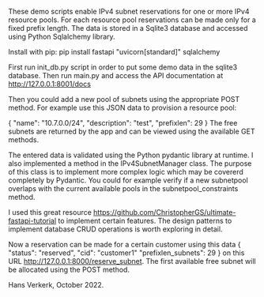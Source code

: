 These demo scripts enable IPv4 subnet reservations for one or more IPv4 resource pools. For each resource pool reservations can be made only for a fixed prefix length. The data is stored in a Sqlite3 database and accessed using Python Sqlalchemy library.


Install with pip:
pip install fastapi "uvicorn[standard]" sqlalchemy


First run init_db.py script in order to put some demo data in the sqlite3 database. Then run main.py and access the API documentation at http://127.0.0.1:8001/docs


Then you could add a new pool of subnets using the appropriate POST method. For example use this JSON data to provision a resource pool:

{
    "name": "10.7.0.0/24",
    "description": "test",
    "prefixlen": 29
}
The free subnets are returned by the app and can be viewed using the available GET methods.


The entered data is validated using the Python pydantic library at runtime. I also implemented a method in the IPv4SubnetManager class. The purpose of this class is to implement more complex logic which may be covererd completely by Pydantic. You could for example verify if a new subnetpool overlaps with the current available pools in the subnetpool_constraints method.


I used this great resource https://github.com/ChristopherGS/ultimate-fastapi-tutorial to implement certain features. The design patterns to implement database CRUD operations is worth exploring in detail.


Now a reservation can be made for a certain customer using this data
{
    "status": "reserved",
    "cid": "customer1"
    "prefixlen_subnets": 29
}
on this URL http://127.0.0.1:8000/reserve_subnet. The first available free subnet will be allocated using the POST method.


Hans Verkerk, October 2022.